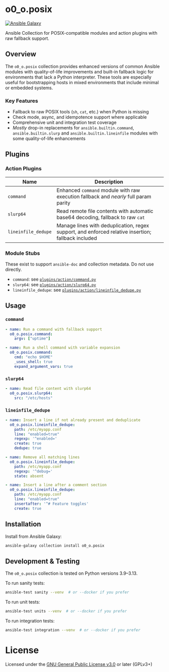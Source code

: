 # o0_o.posix

[![Ansible Galaxy](https://img.shields.io/ansible/collection/v/o0_o/posix.svg?color=brightgreen&label=ansible%20galaxy)](https://galaxy.ansible.com/o0_o/posix)

Ansible Collection for POSIX-compatible modules and action plugins with raw fallback support.

## Overview

The `o0_o.posix` collection provides enhanced versions of common Ansible modules with quality-of-life improvements and built-in fallback logic for environments that lack a Python interpreter. These tools are especially useful for bootstrapping hosts in mixed environments that include minimal or embedded systems.

### Key Features

- Fallback to raw POSIX tools (`sh`, `cat`, etc.) when Python is missing
- Check mode, async, and idempotence support where applicable
- Comprehensive unit and integration test coverage
- _Mostly_ drop-in replacements for `ansible.builtin.command`, `ansible.builtin.slurp` and `ansible.builtin.lineinfile` modules with some quality-of-life enhancements

## Plugins

### Action Plugins

| Name       | Description                                                                 |
|------------|-----------------------------------------------------------------------------|
| `command`  | Enhanced `command` module with raw execution fallback and _nearly_ full param parity |
| `slurp64`  | Read remote file contents with automatic base64 decoding, fallback to raw `cat`       |
| `lineinfile_dedupe`| Manage lines with deduplication, regex support, and enforced relative insertion; fallback included |

### Module Stubs

These exist to support `ansible-doc` and collection metadata. Do not use directly.

- `command`: see [`plugins/action/command.py`](plugins/action/command.py)
- `slurp64`: see [`plugins/action/slurp64.py`](plugins/action/slurp64.py)
- `lineinfile_dedupe`: see [`plugins/action/lineinfile_dedupe.py`](plugins/action/lineinfile_dedupe.py)

## Usage

### `command`

```yaml
- name: Run a command with fallback support
  o0_o.posix.command:
    argv: ["uptime"]

- name: Run a shell command with variable expansion
  o0_o.posix.command:
    cmd: "echo $HOME"
    _uses_shell: true
    expand_argument_vars: true
```

### `slurp64`

```yaml
- name: Read file content with slurp64
  o0_o.posix.slurp64:
    src: "/etc/hosts"
```

### `lineinfile_dedupe`

```yaml
- name: Insert a line if not already present and deduplicate
  o0_o.posix.lineinfile_dedupe:
    path: /etc/myapp.conf
    line: "enabled=true"
    regexp: '^enabled='
    create: true
    dedupe: true

- name: Remove all matching lines
  o0_o.posix.lineinfile_dedupe:
    path: /etc/myapp.conf
    regexp: '^debug='
    state: absent

- name: Insert a line after a comment section
  o0_o.posix.lineinfile_dedupe:
    path: /etc/myapp.conf
    line: "enabled=true"
    insertafter: '^# Feature toggles'
    create: true
```

## Installation

Install from Ansible Galaxy:

```sh
ansible-galaxy collection install o0_o.posix
```

## Development & Testing

The `o0_o.posix` collection is tested on Python versions 3.9–3.13.

To run sanity tests:

```sh
ansible-test sanity --venv  # or --docker if you prefer
```

To run unit tests:

```sh
ansible-test units --venv  # or --docker if you prefer
```

To run integration tests:

```sh
ansible-test integration --venv  # or --docker if you prefer
```

# License

Licensed under the [GNU General Public License v3.0](https://www.gnu.org/licenses/gpl-3.0.txt) or later (GPLv3+)
